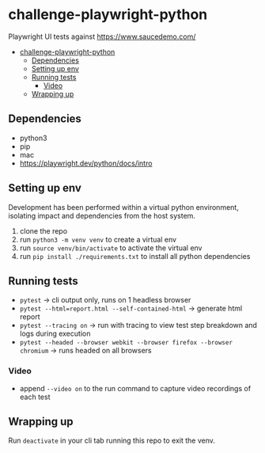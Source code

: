 # challenge-playwright-python

Playwright UI tests against https://www.saucedemo.com/

- [challenge-playwright-python](#challenge-playwright-python)
  - [Dependencies](#dependencies)
  - [Setting up env](#setting-up-env)
  - [Running tests](#running-tests)
    - [Video](#video)
  - [Wrapping up](#wrapping-up)

## Dependencies

- python3
- pip
- mac
- https://playwright.dev/python/docs/intro

## Setting up env

Development has been performed within a virtual python environment, isolating impact and dependencies from the host system.

1. clone the repo
2. run `python3 -m venv venv` to create a virtual env
3. run `source venv/bin/activate` to activate the virtual env
4. run `pip install ./requirements.txt` to install all python dependencies

## Running tests

* `pytest` -> cli output only, runs on 1 headless browser
* `pytest --html=report.html --self-contained-html` -> generate html report
* `pytest --tracing on` -> run with tracing to view test step breakdown and logs during execution
* `pytest --headed --browser webkit --browser firefox --browser chromium` -> runs headed on all browsers 

### Video
* append `--video on` to the run command to capture video recordings of each test

## Wrapping up

Run `deactivate` in your cli tab running this repo to exit the venv.